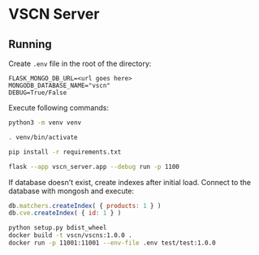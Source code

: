 # VSCN Server

## Running


Create `.env` file in the root of the directory:

```
FLASK_MONGO_DB_URL=<url goes here>
MONGODB_DATABASE_NAME="vscn"
DEBUG=True/False
```

Execute following commands:

```bash
python3 -m venv venv

. venv/bin/activate

pip install -r requirements.txt

flask --app vscn_server.app --debug run -p 1100
```

If database doesn't exist, create indexes after initial load.
Connect to the database with mongosh and execute:

```js
db.matchers.createIndex( { products: 1 } )
db.cve.createIndex( { id: 1 } )
```


```bash
python setup.py bdist_wheel
docker build -t vscn/vscns:1.0.0 .
docker run -p 11001:11001 --env-file .env test/test:1.0.0
```